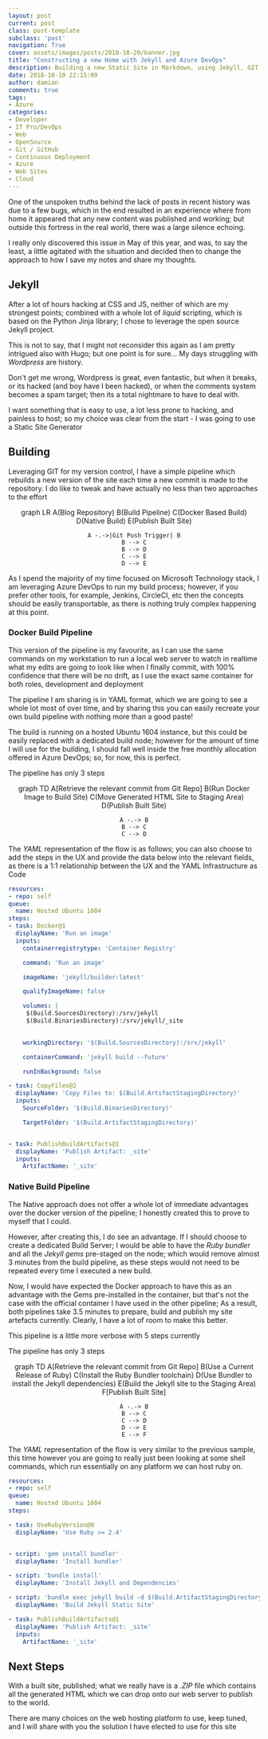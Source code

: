 ```yaml
---
layout: post
current: post
class: post-template
subclass: 'post'
navigation: True
cover: assets/images/posts/2018-10-20/banner.jpg
title: "Constructing a new Home with Jekyll and Azure DevOps"
description: Building a new Static Site in Markdown, using Jekyll, GIT Flow and Azure DevOps
date: 2018-10-10 22:15:09
author: damian
comments: true
tags:
- Azure
categories:
- Developer
- IT Pro/DevOps
- Web
- OpenSource
- Git / GitHub
- Continuous Deployment
- Azure
- Web Sites
- Cloud
---
```


One of the unspoken truths behind the lack of posts in recent history was due to a few bugs, which in the end resulted in an experience where from home it appeared that any new content was published and working; but outside this fortress in the real world, there was a large silence echoing.

I really only discovered this issue in May of this year, and was, to say the least, a little agitated with the situation and decided then to change the approach to how I save my notes and share my thoughts.

## Jekyll

After a lot of hours hacking at CSS and JS, neither of which are my strongest points; combined with a whole lot of *liquid* scripting, which is based on the Python Jinja library; I chose to leverage the open source Jekyll project.

This is not to say, that I might not reconsider this again as I am pretty intrigued also with Hugo; but one point is for sure... My days struggling with *Wordpress* are history. 

Don't get me wrong, Wordpress is great, even fantastic, but when it breaks, or its hacked (and boy have I been hacked), or when the comments system becomes a spam target; then its a total nightmare to have to deal with.

I want something that is easy to use, a lot less prone to hacking, and painless to host; so my choice was clear from the start - I was going to use a Static Site Generator

## Building

Leveraging GIT for my version control, I have a simple pipeline which rebuilds a new version of the site each time a new commit is made to the repository. I do like to tweak and have actually no less than two approaches to the effort

<div class="mermaid" style="text-align:center">
graph LR
    A(Blog Repository)
    B(Build Pipeline)
    C(Docker Based Build)
    D(Native Build)
    E(Publish Built Site)

    A -.->|Git Push Trigger| B
    B --> C
    B --> D
    C --> E
    D --> E
</div>

As I spend the majority of my time focused on Microsoft Technology stack, I am leveraging Azure DevOps to run my build process; however, if you prefer other tools, for example, Jenkins, CircleCI, etc then the concepts should be easily transportable, as there is nothing truly complex happening at this point.

### Docker Build Pipeline

This version of the pipeline is my favourite, as I can use the same commands on my workstation to run a local web server to watch in realtime what my edits are going to look like when I finally commit, with 100% confidence that there will be no drift, as I use the exact same container for both roles, development and deployment

The pipeline I am sharing is in YAML format, which we are going to see a whole lot most of over time, and by sharing this you can easily recreate your own build pipeline with nothing more than a good paste!

The build is running on a hosted Ubuntu 1604 instance, but this could be easily replaced with a dedicated build node; however for the amount of time I will use for the building, I should fall well inside the free monthly allocation offered in Azure DevOps; so, for now, this is perfect.

The pipeline has only 3 steps

<div class="mermaid" style="text-align:center">
graph TD
    A[Retrieve the relevant commit from Git Repo]
    B(Run Docker Image to Build Site)
    C(Move Generated HTML Site to Staging Area)
    D(Publish Built Site)

    A -.-> B
    B --> C
    C --> D
</div>

The *YAML* representation of the flow is as follows; you can also choose to add the steps in the UX and provide the data below into the relevant fields, as there is a 1:1 relationship between the UX and the YAML Infrastructure as Code

```yaml
resources:
- repo: self
queue:
  name: Hosted Ubuntu 1604
steps:
- task: Docker@1
  displayName: 'Run an image'
  inputs:
    containerregistrytype: 'Container Registry'

    command: 'Run an image'

    imageName: 'jekyll/builder:latest'

    qualifyImageName: false

    volumes: |
     $(Build.SourcesDirectory):/srv/jekyll
     $(Build.BinariesDirectory):/srv/jekyll/_site
     

    workingDirectory: '$(Build.SourcesDirectory):/srv/jekyll'

    containerCommand: 'jekyll build --future'

    runInBackground: false

- task: CopyFiles@2
  displayName: 'Copy Files to: $(Build.ArtifactStagingDirectory)'
  inputs:
    SourceFolder: '$(Build.BinariesDirectory)'

    TargetFolder: '$(Build.ArtifactStagingDirectory)'


- task: PublishBuildArtifacts@1
  displayName: 'Publish Artifact: _site'
  inputs:
    ArtifactName: '_site'
```

### Native Build Pipeline

The Native approach does not offer a whole lot of immediate advantages over the docker version of the pipeline; I honestly created this to prove to myself that I could. 

However, after creating this, I do see an advantage. If I should choose to create a dedicated Build Server; I would be able to have the *Ruby bundler* and all the *Jekyll gems* pre-staged on the node; which would remove almost 3 minutes from the build pipeline, as these steps would not need to be repeated every time I executed a new build.

Now, I would have expected the Docker approach to have this as an advantage with the Gems pre-installed in the container, but that's not the case with the official container I have used in the other pipeline; As a result, both pipelines take 3.5 minutes to prepare, build and publish my site artefacts currently.  Clearly, I have a lot of room to make this better.

This pipeline is a little more verbose with 5 steps currently


The pipeline has only 3 steps

<div class="mermaid" style="text-align:center">
graph TD
    A[Retrieve the relevant commit from Git Repo]
    B(Use a Current Release of Ruby)
    C(Install the Ruby Bundler toolchain)
    D(Use Bundler to install the Jekyll dependencies)
    E(Build the Jekyll site to the Staging Area)
    F[Publish Built Site]

    A -.-> B
    B --> C
    C --> D
    D --> E
    E --> F
</div>

The *YAML* representation of the flow is very similar to the previous sample, this time however you are going to really just been looking at some shell commands, which run essentially on any platform we can host ruby on.


```yaml
resources:
- repo: self
queue:
  name: Hosted Ubuntu 1604
steps:

- task: UseRubyVersion@0
  displayName: 'Use Ruby >= 2.4'


- script: 'gem install bundler' 
  displayName: 'Install bundler'

- script: 'bundle install' 
  displayName: 'Install Jekyll and Dependencies'

- script: 'bundle exec jekyll build -d $(Build.ArtifactStagingDirectory)' 
  displayName: 'Build Jekyll Static Site'

- task: PublishBuildArtifacts@1
  displayName: 'Publish Artifact: _site'
  inputs:
    ArtifactName: '_site'
```

## Next Steps

With a built site, published; what we really have is a *.ZIP* file which contains all the generated HTML which we can drop onto our web server to publish to the world. 

There are many choices on the web hosting platform to use, keep tuned, and I will share with you the solution I have elected to use for this site